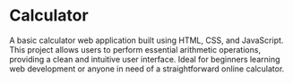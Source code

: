 # Calculator
A basic calculator web application built using HTML, CSS, and JavaScript. This project allows users to perform essential arithmetic operations, providing a clean and intuitive user interface. Ideal for beginners learning web development or anyone in need of a straightforward online calculator.
